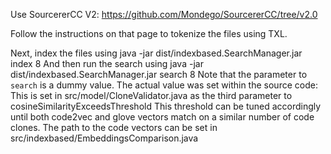 Use SourcererCC V2: https://github.com/Mondego/SourcererCC/tree/v2.0

Follow the instructions on that page to tokenize the files using TXL.

Next, index the files using java -jar dist/indexbased.SearchManager.jar index 8
And then run the search using java -jar dist/indexbased.SearchManager.jar search 8 
Note that the parameter to  `search` is a dummy value. The actual value was set within the source code: This is set in src/model/CloneValidator.java as the third parameter to  cosineSimilarityExceedsThreshold
This threshold can be tuned accordingly until both code2vec and glove vectors match on a similar number of code clones. The path to the code vectors can be set in src/indexbased/EmbeddingsComparison.java
